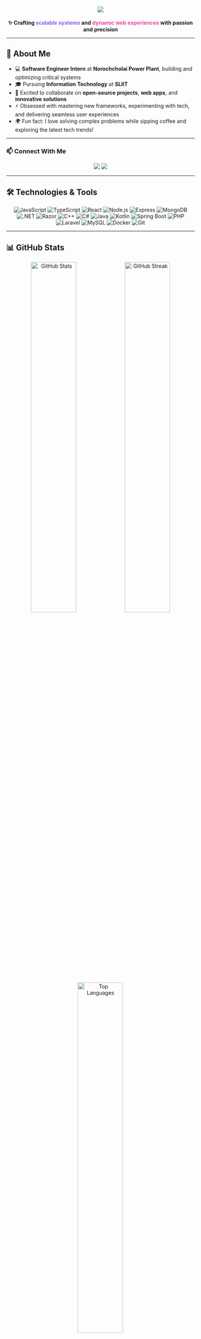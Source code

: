 <h1 align="center">
  <img src="https://readme-typing-svg.demolab.com?font=Fira+Code&size=40&pause=1000&color=F7F7F7&center=true&vCenter=true&width=435&lines=I'm+Dinil+Dulneth;Software+Engineer">
</h1>

<p align="center">
  <strong>✨ Crafting <span style="color:#8b5cf6">scalable systems</span> and <span style="color:#ec4899">dynamic web experiences</span> with passion and precision</strong>
</p>

---

## 🌟 About Me
- 💻 **Software Engineer Intern** at **Norochcholai Power Plant**, building and optimizing critical systems  
- 🎓 Pursuing **Information Technology** at **SLIIT**  
- 💞️ Excited to collaborate on **open-source projects**, **web apps**, and **innovative solutions**  
- ⚡ Obsessed with mastering new frameworks, experimenting with tech, and delivering seamless user experiences  
- 🌍 Fun fact: I love solving complex problems while sipping coffee and exploring the latest tech trends!


---

### 📫 Connect With Me  
<p align="center">
  <a href="mailto:dinildulneth123@gmail.com"><img src="https://img.shields.io/badge/Email-dinildulneth123%40gmail.com-red?style=for-the-badge&logo=gmail"></a>
  <a href="https://www.linkedin.com/in/dinil-dulneth-liyanaarachchi-5b7a06279/"><img src="https://img.shields.io/badge/LinkedIn-Dinil%20Dulneth-blue?style=for-the-badge&logo=linkedin"></a>
</p>

---

## 🛠️ Technologies & Tools
<p align="center">
  <img src="https://img.shields.io/badge/-JavaScript-F7DF1E?style=flat-square&logo=javascript&logoColor=black" alt="JavaScript">
  <img src="https://img.shields.io/badge/-TypeScript-3178C6?style=flat-square&logo=typescript&logoColor=white" alt="TypeScript">
  <img src="https://img.shields.io/badge/-React-61DAFB?style=flat-square&logo=react&logoColor=black" alt="React">
  <img src="https://img.shields.io/badge/-Node.js-339933?style=flat-square&logo=node.js&logoColor=white" alt="Node.js">
  <img src="https://img.shields.io/badge/-Express-000000?style=flat-square&logo=express&logoColor=white" alt="Express">
  <img src="https://img.shields.io/badge/-MongoDB-47A248?style=flat-square&logo=mongodb&logoColor=white" alt="MongoDB">
  <img src="https://img.shields.io/badge/-.NET-512BD4?style=flat-square&logo=dotnet&logoColor=white" alt=".NET">
  <img src="https://img.shields.io/badge/-Razor-512BD4?style=flat-square&logo=dotnet&logoColor=white" alt="Razor">
  <img src="https://img.shields.io/badge/-C++-00599C?style=flat-square&logo=c%2B%2B&logoColor=white" alt="C++">
  <img src="https://img.shields.io/badge/-C%23-239120?style=flat-square&logo=c-sharp&logoColor=white" alt="C#">
  <img src="https://img.shields.io/badge/-Java-007396?style=flat-square&logo=java&logoColor=white" alt="Java">
  <img src="https://img.shields.io/badge/-Kotlin-0095D5?style=flat-square&logo=kotlin&logoColor=white" alt="Kotlin">
  <img src="https://img.shields.io/badge/-Spring_Boot-6DB33F?style=flat-square&logo=spring-boot&logoColor=white" alt="Spring Boot">
  <img src="https://img.shields.io/badge/-PHP-777BB4?style=flat-square&logo=php&logoColor=white" alt="PHP">
  <img src="https://img.shields.io/badge/-Laravel-FF2D20?style=flat-square&logo=laravel&logoColor=white" alt="Laravel">
  <img src="https://img.shields.io/badge/-MySQL-4479A1?style=flat-square&logo=mysql&logoColor=white" alt="MySQL">
  <img src="https://img.shields.io/badge/-Docker-2496ED?style=flat-square&logo=docker&logoColor=white" alt="Docker">
  <img src="https://img.shields.io/badge/-Git-F05032?style=flat-square&logo=git&logoColor=white" alt="Git">
</p>


---

## 📊 GitHub Stats
<p align="center">
  <img src="https://github-readme-stats.vercel.app/api?username=DinilDulneth&show_icons=true&theme=tokyonight&hide_border=true" alt="GitHub Stats" width="49%" />
  <img src="https://github-readme-streak-stats.herokuapp.com/?user=DinilDulneth&theme=tokyonight&hide_border=true" alt="GitHub Streak" width="49%" />
</p>

<p align="center">
  <img src="https://github-readme-stats.vercel.app/api/top-langs/?username=DinilDulneth&layout=compact&theme=tokyonight&hide_border=true" alt="Top Languages" width="49%" />
</p>

---


## 📈 My Skills Progress
<p align="center">
  <img src="https://skillicons.dev/icons?i=js,ts,react,nodejs,express,mongodb,dotnet,cpp,csharp,java,kotlin,spring,php,laravel,mysql,docker,git" alt="Skills" />
</p>

---

## 🏆 GitHub Trophies
<p align="center">
  <img src="https://github-profile-trophy.vercel.app/?username=DinilDulneth&theme=tokyonight&no-frame=true&margin-w=15&margin-h=15" alt="GitHub Trophies" />
</p>

---

## 💻 My Projects
<div align="center" style="display: flex; flex-wrap: wrap; justify-content: center; gap: 20px;">
  <div style="flex: 0 0 45%;">
    <a href="https://github.com/DinilDulneth/LearnHereExampleOutput.git">
      <img src="https://github-readme-stats.vercel.app/api/pin/?username=DinilDulneth&repo=LearnHereExampleOutput&theme=tokyonight&hide_border=true" alt="LearnHereExampleOutput" width="100%" />
    </a>
  </div>
  <div style="flex: 0 0 45%;">
    <a href="https://github.com/DinilDulneth/workForceManagementSystem.git">
      <img src="https://github-readme-stats.vercel.app/api/pin/?username=DinilDulneth&repo=workForceManagementSystem&theme=tokyonight&hide_border=true" alt="workForceManagementSystem" width="100%" />
    </a>
  </div>
  <div style="flex: 0 0 45%;">
    <a href="https://github.com/DinilDulneth/JAVA_Food_Ordering_system.git">
      <img src="https://github-readme-stats.vercel.app/api/pin/?username=DinilDulneth&repo=JAVA_Food_Ordering_system&theme=tokyonight&hide_border=true" alt="JAVA_Food_Ordering_system" width="100%" />
    </a>
  </div>
</div>

---


## 📊 Contribution Graph
<p align="center">
  <img src="https://github-readme-activity-graph.vercel.app/graph?username=DinilDulneth&theme=tokyo-night&hide_border=true" alt="Contribution Graph" />
</p>

---


### 💬 Quote
<p align="center">
  <img src="https://readme-typing-svg.demolab.com?font=Fira+Code&weight=500&size=24&pause=1000&color=F7F7F7&background=FF573300&vCenter=true&width=435&lines=Code%2C+create%2C+innovate+%E2%80%93+always+learning%2C+always+growing.">
</p>

---

<p align="center">
  <strong>🚀 Let's create something extraordinary together!</strong>
</p>


